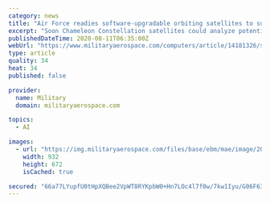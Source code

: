 ```yaml
---
category: news
title: "Air Force readies software-upgradable orbiting satellites to support artificial intelligence (AI) in space"
excerpt: "Soon Chameleon Constellation satellites could analyze potential threats with machine-learning algorithms integrated into satellite software."
publishedDateTime: 2020-08-11T06:35:00Z
webUrl: "https://www.militaryaerospace.com/computers/article/14181326/satellites-artificial-intelligence-ai-software"
type: article
quality: 34
heat: 34
published: false

provider:
  name: Military
  domain: militaryaerospace.com

topics:
  - AI

images:
  - url: "https://img.militaryaerospace.com/files/base/ebm/mae/image/2020/08/software_upgradable_satellites_11_aug_2020.5f316ac119212.png?auto=format&fit=max&w=1200"
    width: 932
    height: 672
    isCached: true

secured: "66a77LYupfU0tHpXQBee2VpWT8RYKpbW0+Hn7LOc4l7f0w/7kw1Iyu/G06F63WEF8SjYORLWDK89qhHiFMyp44+vFQQi2gaUjwWFxwQ/ytKfaKvt1+uMhCTJ/yd3Bhua/5XFG2OzCWHG012Nrv5sCFr9aJTvIm27ebxCin27L6V7NUVdeKRY/ZRlVwMtVBMY/Q1ha18PBtaFpotg0nrLlDszVF8SDRh7DAF8LMFh3zSV77p8wADx1nWbdViiPqvPQ38E9FE4qKUVzQU/AxmVPwBQiDl669Z7ej61xzinSLvvc36xyD7hH9slyETVXGW/em3rMtotxihRYtNXjYQ/Sg==;6pQ4XfwhWJCkvkmGBu5VPA=="
---
```


